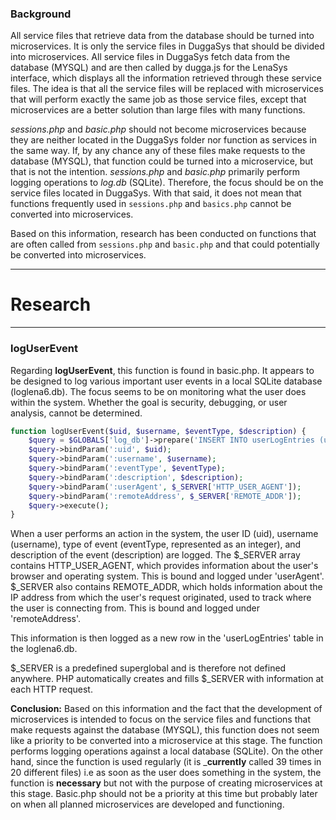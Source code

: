 ### Background 
All service files that retrieve data from the database should be turned into microservices. It is only the service files in DuggaSys that should be divided into microservices. All service files in DuggaSys fetch data from the database (MYSQL) and are then called by dugga.js for the LenaSys interface, which displays all the information retrieved through these service files. The idea is that all the service files will be replaced with microservices that will perform exactly the same job as those service files, except that microservices are a better solution than large files with many functions.

_sessions.php_ and _basic.php_ should not become microservices because they are neither located in the DuggaSys folder nor function as services in the same way. If, by any chance any of these files make requests to the database (MYSQL), that function could be turned into a microservice, but that is not the intention. _sessions.php_ and _basic.php_ primarily perform logging operations to _log.db_ (SQLite). Therefore, the focus should be on the service files located in DuggaSys. With that said, it does not mean that functions frequently used in `sessions.php` and `basics.php` cannot be converted into microservices.

Based on this information, research has been conducted on functions that are often called from `sessions.php` and `basic.php` and that could potentially be converted into microservices.

---
# Research
---

### logUserEvent

Regarding __logUserEvent__, this function is found in basic.php. It appears to be designed to log various important user events in a local SQLite database (loglena6.db). The focus seems to be on monitoring what the user does within the system. Whether the goal is security, debugging, or user analysis, cannot be determined.

```php
function logUserEvent($uid, $username, $eventType, $description) {
    $query = $GLOBALS['log_db']->prepare('INSERT INTO userLogEntries (uid, username, eventType, description, userAgent, remoteAddress) VALUES (:uid, :username, :eventType, :description, :userAgent, :remoteAddress)');
    $query->bindParam(':uid', $uid);
    $query->bindParam(':username', $username);
    $query->bindParam(':eventType', $eventType);
    $query->bindParam(':description', $description);
    $query->bindParam(':userAgent', $_SERVER['HTTP_USER_AGENT']);
    $query->bindParam(':remoteAddress', $_SERVER['REMOTE_ADDR']);
    $query->execute();
}
```

When a user performs an action in the system, the user ID (uid), username (username), type of event (eventType, represented as an integer), and description of the event (description) are logged. The $_SERVER array contains HTTP_USER_AGENT, which provides information about the user's browser and operating system. This is bound and logged under 'userAgent'. $_SERVER also contains REMOTE_ADDR, which holds information about the IP address from which the user's request originated, used to track where the user is connecting from. This is bound and logged under 'remoteAddress'. 

This information is then logged as a new row in the 'userLogEntries' table in the loglena6.db. 

$_SERVER is a predefined superglobal and is therefore not defined anywhere. PHP automatically creates and fills $_SERVER with information at each HTTP request.

__Conclusion:__ 
Based on this information and the fact that the development of microservices is intended to focus on the service files and functions that make requests against the database (MYSQL), this function does not seem like a priority to be converted into a microservice at this stage. The function performs logging operations against a local database (SQLite). On the other hand, since the function is used regularly (it is ___currently__ called 39 times in 20 different files) i.e as soon as the user does something in the system, the function is __necessary__ but not with the purpose of creating microservices at this stage. Basic.php should not be a priority at this time but probably later on when all planned microservices are developed and functioning.